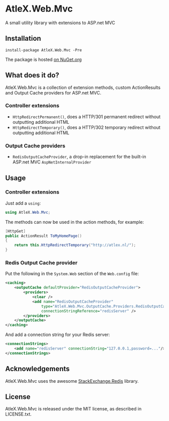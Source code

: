 # AtleX.Web.Mvc

A small utility library with extensions to ASP.net MVC

## Installation

```
install-package AtleX.Web.Mvc -Pre
```

The package is hosted [on NuGet.org](https://www.nuget.org/packages/AtleX.Web.Mvc/)

## What does it do?

AtleX.Web.Mvc is a collection of extension methods, custom ActionResults and Output Cache
providers for ASP.net MVC.

### Controller extensions

* `HttpRedirectPermanent()`, does a HTTP/301 permanent redirect without outputting additional HTML
* `HttpRedirectTemporary()`, does a HTTP/302 temporary redirect without outputting additional HTML

### Output Cache providers

* `RedisOutputCacheProvider`, a drop-in replacement for the built-in ASP.net MVC `AspNetInternalProvider`

## Usage

### Controller extensions

Just add a `using`:

```csharp
using AtleX.Web.Mvc;
```

The methods can now be used in the action methods, for example:

```csharp
[HttpGet]
public ActionResult ToMyHomePage()
{
    return this.HttpRedirectTemporary("http://atlex.nl/");
}
```

### Redis Output Cache provider

Put the following in the `System.Web` section of the `Web.config` file:

```xml
<caching> 
    <outputCache defaultProvider="RedisOutputCacheProvider"> 
        <providers> 
            <clear />
            <add name="RedisOutputCacheProvider" 
                type="AtleX.Web.Mvc.OutputCache.Providers.RedisOutputCacheProvider, AtleX.Web.Mvc"
                connectionStringReference="redisServer" /> 
        </providers> 
    </outputCache>
</caching>
```

And add a connection string for your Redis server:

```xml
<connectionStrings>
    <add name="redisServer" connectionString="127.0.0.1,password=..."/>
</connectionStrings>
```

## Acknowledgements

AtleX.Web.Mvc uses the awesome [StackExchange.Redis](https://github.com/StackExchange/StackExchange.Redis/) library.

## License

AtleX.Web.Mvc is released under the MIT license, as described in LICENSE.txt.